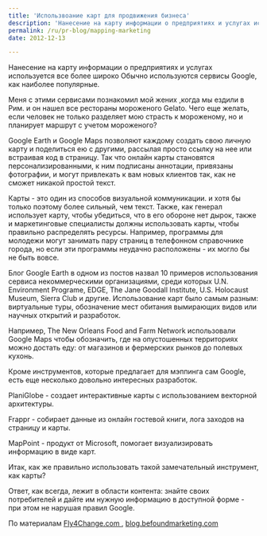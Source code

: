 ```yaml
---
title: 'Использвоание карт для продвижения бизнеса'
description: 'Нанесение на карту информации о предприятиях и услугах используется все более широко Обычно используются сервисы Google, как наиболее популярные.'
permalink: /ru/pr-blog/mapping-marketing
date: 2012-12-13

---
```


Нанесение на карту информации  о предприятиях и услугах используется все более широко Обычно используются сервисы Google, как наиболее популярные.

Меня с этими сервисами познакомил мой жених ,когда мы ездили в Рим. и он нашел все рестораны мороженого Gelato. Чего еще желать, если человек не только разделяет мою страсть к мороженому, но и планирует маршрут с учетом мороженого?

Google Earth и Google Maps позволяют каждому создать свою личную карту и поделиться ею с другими, рассылая просто ссылку на нее или встраивая код в страницу. Так что онлайн карты становятся персонализированными, к ним подписаны аннотации, привязаны фотографии, и могут привлекать к вам новых клиентов так, как не сможет никакой простой текст.

Карты - это один из способов визуальной коммуникации. и хотя бы только поэтому более сильный, чем текст. Также, как генерал использует карту, чтобы убедиться, что в его обороне нет дырок, также и маркетинговые специалисты должны использовать карты, чтобы правильно распределять ресурсы. Например, программы для молодежи могут занимать пару страниц в телефонном справочнике города, но если эти программы неудачно расположены - их могло бы не быть вовсе.

Блог Google Earth в одном из постов назвал 10 примеров использования сервиса некоммерческими организациями, среди которых  U.N. Environment Programe, EDGE, The Jane Goodall Institute, U.S. Holocaust Museum, Sierra Club и другие. Использование карт было самым разным: виртуальные туры, обозначение мест обитания вымирающих видов или научных открытий и разработок.

Например, The New Orleans Food and Farm Network использовали Google Maps чтобы обозначить, где на опустошенных территориях можно достать еду: от магазинов и фермерских рынков до полевых кухонь.

Кроме инструментов, которые предлагает для мэппинга сам Google, есть еще несколько довольно интересных разработок.

PlaniGlobe - создает интерактивные карты с использованием векторной архитектуры.

Frappr - собирает данные из онлайн гостевой книги, лога заходов на страницу и карты.

MapPoint - продукт от Microsoft, помогает визуализировать информацию в виде карт.

Итак, как же правильно использовать такой замечательный инструмент, как карты?

Ответ, как всегда, лежит в области контента: знайте своих потребителей и дайте им нужную информацию в доступной форме - при этом не нарушая правил Google.

По материалам <a href="https://fly4change.wordpress.com/2008/10/29/mapping-out-your-strategy-using-maps-as-a-means-for-marketing/">Fly4Change.com </a>, <a href="https://blog.befoundmarketing.com/tag/google-maps-marketing/">blog.befoundmarketing.com</a>

